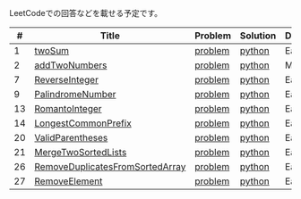 LeetCodeでの回答などを載せる予定です。

| # | Title | Problem | Solution | Difficulty |
|---| ----- | -------- | -------- | ---------- |
|1|[twoSum](https://leetcode.com/problems/two-sum/) | [problem](./algorithms/python/twoSum/problem.md)| [python](./algorithms/python/twoSum/solve.py)|Easy|
|2|[addTwoNumbers](https://leetcode.com/problems/add-two-numbers/) | [problem](./algorithms/python/addTwoNumbers/problem.md)| [python](./algorithms/python/addTwoNumbers/solve.py)|Medium|
|7|[ReverseInteger](https://leetcode.com/problems/reverse-integer/) | [problem](./algorithms/python/reverseInteger/problem.md)| [python](./algorithms/python/reverseInteger/solve.py)|Easy|
|9|[PalindromeNumber](https://leetcode.com/problems/palindrome-number/) | [problem](./algorithms/python/palindromeNumber/problem.md)| [python](./algorithms/python/palindromeNumber/solve.py)|Easy|
|13|[RomantoInteger](https://leetcode.com/problems/roman-to-integer/) | [problem](./algorithms/python/romantoInteger/problem.md)| [python](./algorithms/python/romantoInteger/solve.py)|Easy|
|14|[LongestCommonPrefix](https://leetcode.com/problems/longest-common-prefix/) | [problem](./algorithms/python/longestCommonPrefix/problem.md)| [python](./algorithms/python/longestCommonPrefix/solve.py)|Easy|
|20|[ValidParentheses](https://leetcode.com/problems/valid-parentheses/) | [problem](./algorithms/python/validParentheses/problem.md)| [python](./algorithms/python/validParentheses/solve.py)|Easy|
|21|[MergeTwoSortedLists](https://leetcode.com/problems/merge-two-sorted-lists/) | [problem](./algorithms/python/mergeTwoSortedLists/problem.md)| [python](./algorithms/python/mergeTwoSortedLists/solve.py)|Easy|
|26|[RemoveDuplicatesFromSortedArray](https://leetcode.com/problems/remove-duplicates-from-sorted-array/) | [problem](./algorithms/python/removeDuplicatesFromSortedArray/problem.md)| [python](./algorithms/python/removeDuplicatesFromSortedArray/solve.py)|Easy|
|27|[RemoveElement](https://leetcode.com/problems/remove-element/) | [problem](./algorithms/python/removeElement/problem.md)| [python](./algorithms/python/removeElement/solve.py)|Easy|